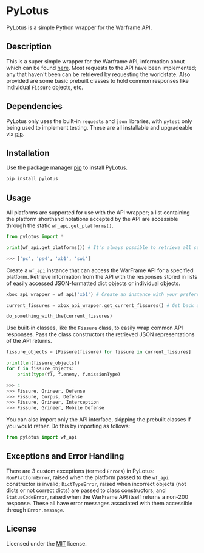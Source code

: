 # PyLotus

PyLotus is a simple Python wrapper for the Warframe API. 

## Description

This is a super simple wrapper for the Warframe API, information about which can be found [here](https://docs.warframestat.us/). Most requests to the API have been implemented; any that haven't been can be retrieved by requesting the worldstate. Also provided are some basic prebuilt classes to hold common responses like individual ```Fissure``` objects, etc. 

## Dependencies

PyLotus only uses the built-in ```requests``` and ```json``` libraries, with ```pytest``` only being used to implement testing. These are all installable and upgradeable via [pip](https://pip.pypa.io/en/stable/).

## Installation

Use the package manager [pip](https://pip.pypa.io/en/stable/) to install PyLotus.

```bash
pip install pylotus
```

## Usage

All platforms are supported for use with the API wrapper; a list containing the platform shorthand notations accepted by the API are accessible through the static ```wf_api.get_platforms()```.

```python
from pylotus import *

print(wf_api.get_platforms()) # It's always possible to retrieve all supported platforms with which to construct the API, even in a static context.
```

```python
>>> ['pc', 'ps4', 'xb1', 'swi']
```

Create a ```wf_api``` instance that can access the WarFrame API for a specified platform. Retrieve information from the API with the responses stored in lists of easily accessed JSON-formatted dict objects or individual objects.

```python
xbox_api_wrapper = wf_api('xb1') # Create an instance with your preferred platform.

current_fissures = xbox_api_wrapper.get_current_fissures() # Get back a list of JSON response dicts or a single JSON response dict.

do_something_with_the(current_fissures)
```

Use built-in classes, like the ```Fissure``` class, to easily wrap common API responses. Pass the class constructors the retrieved JSON representations of the API returns.

```python
fissure_objects = [Fissure(fissure) for fissure in current_fissures]

print(len(fissure_objects))
for f in fissure_objects:
	print(type(f), f.enemy, f.missionType)
```

```python
>>> 4
>>> Fissure, Grineer, Defense
>>> Fissure, Corpus, Defense
>>> Fissure, Grineer, Interception
>>> Fissure, Grineer, Mobile Defense
```

You can also import only the API interface, skipping the prebuilt classes if you would rather. Do this by importing as follows:

```python
from pylotus import wf_api
```

## Exceptions and Error Handling

There are 3 custom exceptions (termed ```Errors```) in PyLotus: ```NonPlatformError```, raised when the platform passed to the ```wf_api``` constructor is invalid; ```DictTypeError```, raised when incorrect objects (not dicts or not correct dicts) are passed to class constructors; and ```StatusCodeError```, raised when the WarFrame API itself returns a non-200 response. These all have error messages associated with them accessible through ```Error.message```.

## License

Licensed under the [MIT](https://choosealicense.com/licenses/mit/) license. 
